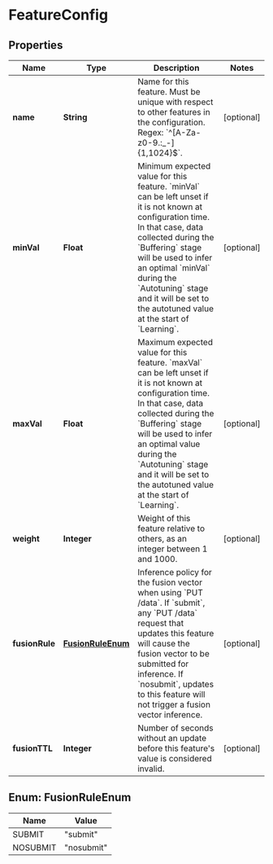 

# FeatureConfig


## Properties

| Name | Type | Description | Notes |
|------------ | ------------- | ------------- | -------------|
|**name** | **String** | Name for this feature. Must be unique with respect to other features in the configuration. Regex: &#x60;^[A-Za-z0-9.:_-]{1,1024}$&#x60;. |  [optional] |
|**minVal** | **Float** | Minimum expected value for this feature. &#x60;minVal&#x60; can be left unset if it is not known at configuration time. In that case, data collected during the &#x60;Buffering&#x60; stage will be used to infer an optimal &#x60;minVal&#x60; during the &#x60;Autotuning&#x60; stage and it will be set to the autotuned value at the start of &#x60;Learning&#x60;. |  [optional] |
|**maxVal** | **Float** | Maximum expected value for this feature. &#x60;maxVal&#x60; can be left unset if it is not known at configuration time. In that case, data collected during the &#x60;Buffering&#x60; stage will be used to infer an optimal value during the &#x60;Autotuning&#x60; stage and it will be set to the autotuned value at the start of &#x60;Learning&#x60;. |  [optional] |
|**weight** | **Integer** | Weight of this feature relative to others, as an integer between 1 and 1000. |  [optional] |
|**fusionRule** | [**FusionRuleEnum**](#FusionRuleEnum) | Inference policy for the fusion vector when using &#x60;PUT /data&#x60;. If &#x60;submit&#x60;, any &#x60;PUT /data&#x60; request that updates this feature will cause the fusion vector to be submitted for inference. If &#x60;nosubmit&#x60;, updates to this feature will not trigger a fusion vector inference. |  [optional] |
|**fusionTTL** | **Integer** | Number of seconds without an update before this feature&#39;s value is considered invalid. |  [optional] |



## Enum: FusionRuleEnum

| Name | Value |
|---- | -----|
| SUBMIT | &quot;submit&quot; |
| NOSUBMIT | &quot;nosubmit&quot; |



